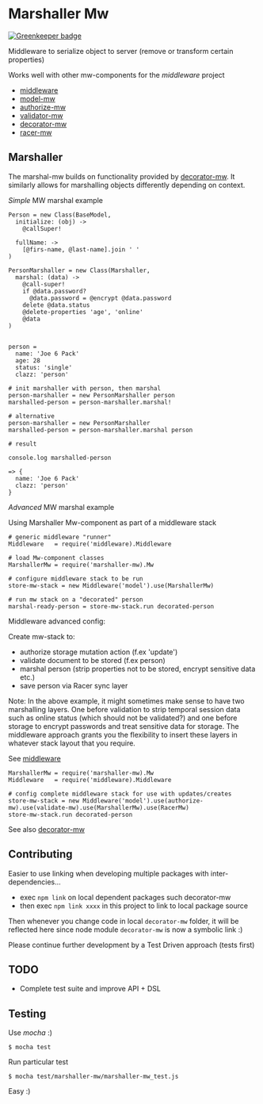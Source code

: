 # Marshaller Mw

[![Greenkeeper badge](https://badges.greenkeeper.io/kristianmandrup/marshaller-mw.svg)](https://greenkeeper.io/)

Middleware to serialize object to server (remove or transform certain properties)

Works well with other mw-components for the *middleware* project

* [middleware](https://github.com/kristianmandrup/middleware)
* [model-mw](https://github.com/kristianmandrup/model-mw)
* [authorize-mw](https://github.com/kristianmandrup/authorize-mw)
* [validator-mw](https://github.com/kristianmandrup/validator-mw)
* [decorator-mw](https://github.com/kristianmandrup/decorator-mw)
* [racer-mw](https://github.com/kristianmandrup/racer-mw)

## Marshaller

The marshal-mw builds on functionality provided by [decorator-mw](https://github.com/kristianmandrup/decorator-mw).
It similarly allows for marshalling objects differently depending on context. 

*Simple* MW marshal example

```LiveScript
Person = new Class(BaseModel,
  initialize: (obj) ->
    @callSuper!

  fullName: ->
    [@firs-name, @last-name].join ' '
)

PersonMarshaller = new Class(Marshaller,
  marshal: (data) ->
    @call-super!
    if @data.password?
      @data.password = @encrypt @data.password
    delete @data.status
    @delete-properties 'age', 'online'
    @data
)


person =
  name: 'Joe 6 Pack'
  age: 28
  status: 'single'
  clazz: 'person'

# init marshaller with person, then marshal
person-marshaller = new PersonMarshaller person
marshalled-person = person-marshaller.marshal!

# alternative
person-marshaller = new PersonMarshaller
marshalled-person = person-marshaller.marshal person

# result

console.log marshalled-person

=> {
  name: 'Joe 6 Pack'
  clazz: 'person'
}

```

*Advanced* MW marshal example

Using Marshaller Mw-component as part of a middleware stack

```LiveScript
# generic middleware "runner"
Middleware   = require('middleware).Middleware

# load Mw-component classes
MarshallerMw = require('marshaller-mw).Mw

# configure middleware stack to be run
store-mw-stack = new Middleware('model').use(MarshallerMw)

# run mw stack on a "decorated" person
marshal-ready-person = store-mw-stack.run decorated-person
```

Middleware advanced config:

Create mw-stack to:
- authorize storage mutation action (f.ex 'update')
- validate document to be stored (f.ex person)
- marshal person (strip properties not to be stored, encrypt sensitive data etc.)
- save person via Racer sync layer

Note: In the above example, it might sometimes make sense to have two marshalling layers.
One before validation to strip temporal session data such as online status (which should not be validated?) and one before storage
to encrypt passwords and treat sensitive data for storage. The middleware approach grants you the flexibility to insert
these layers in whatever stack layout that you require.

See [middleware](https://github.com/kristianmandrup/middleware)

```LiveScript
MarshallerMw = require('marshaller-mw).Mw
Middleware   = require('middleware).Middleware

# config complete middleware stack for use with updates/creates
store-mw-stack = new Middleware('model').use(authorize-mw).use(validate-mw).use(MarshallerMw).use(RacerMw)
store-mw-stack.run decorated-person
```

See also [decorator-mw](https://github.com/kristianmandrup/decorator-mw)

## Contributing

Easier to use linking when developing multiple packages with inter-dependencies...

* exec `npm link` on local dependent packages such decorator-mw
* then exec `npm link xxxx` in this project to link to local package source

Then whenever you change code in local `decorator-mw` folder, it will be reflected here
since node module `decorator-mw` is now a symbolic link :)

Please continue further development by a Test Driven approach (tests first)

## TODO

* Complete test suite and improve API + DSL

## Testing

Use *mocha* :)

`$ mocha test`

Run particular test

`$ mocha test/marshaller-mw/marshaller-mw_test.js`

Easy :)
